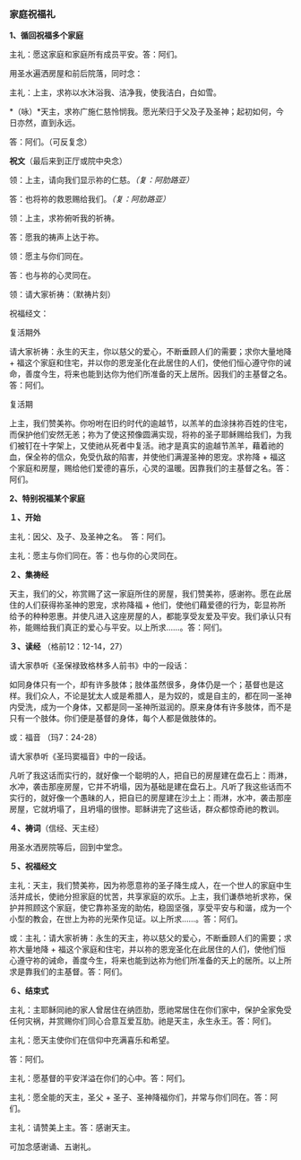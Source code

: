### **家庭祝福礼**

**1、循回祝福多个家庭**

主礼：愿这家庭和家庭所有成员平安。答：阿们。

用圣水遍洒房屋和前后院落，同时念：

主礼：上主，求祢以水沐浴我、洁净我，使我洁白，白如雪。

*（咏）*天主，求祢广施仁慈怜悯我。愿光荣归于父及子及圣神；起初如何，今日亦然，直到永远。

答：阿们。（可反复念）

**祝文**（最后来到正厅或院中央念）

领：上主，请向我们显示祢的仁慈。*（复：阿肋路亚）*

答：也将祢的救恩赐给我们。*（复：阿肋路亚）*

领：上主，求祢俯听我的祈祷。

答：愿我的祷声上达于祢。

领：愿主与你们同在。

答：也与祢的心灵同在。

领：请大家祈祷：（默祷片刻）

祝福经文：

复活期外

请大家祈祷：永生的天主，你以慈父的爱心，不断垂顾人们的需要；求你大量地降 + 福这个家庭和住宅，并以你的恩宠圣化在此居住的人们，使他们恒心遵守你的诫命，善度今生，将来也能到达你为他们所准备的天上居所。因我们的主基督之名。答：阿们。

复活期

上主，我们赞美祢。你吩咐在旧约时代的逾越节，以羔羊的血涂抹祢百姓的住宅，而保护他们安然无恙；祢为了使这预像圆满实现，将祢的圣子耶稣赐给我们，为我们被钉在十字架上，又使祂从死者中复活。祂才是真实的逾越节羔羊，藉着祂的血，保全祢的信众，免受仇敌的陷害，并使他们满渥圣神的恩宠。求祢降 + 福这个家庭和房屋，赐给他们爱德的喜乐，心灵的温暖。因靠我们的主基督之名。答：阿们。

**2、特别祝福某个家庭**

**１、开始**

主礼：因父、及子、及圣神之名。　答：阿们。

主礼：愿主与你们同在。答：也与你的心灵同在。

**２、集祷经**

天主，我们的父，祢赏赐了这一家庭所住的房屋，我们赞美祢，感谢祢。愿在此居住的人们获得祢圣神的恩宠，求祢降福 + 他们，使他们藉爱德的行为，彰显祢所给予的种种恩惠。并使凡进入这座房屋的人，都能享受友爱及平安。我们承认只有祢，能赐给我们真正的爱心与平安。以上所求……。答：阿们。

**３、读经** （格前12：12-14，27）

请大家恭听《圣保禄致格林多人前书》中的一段话：

如同身体只有一个，却有许多肢体；肢体虽然很多，身体仍是一个；基督也是这样。我们众人，不论是犹太人或是希腊人，是为奴的，或是自主的，都在同一圣神内受洗，成为一个身体，又都是同一圣神所滋润的。原来身体有许多肢体，而不是只有一个肢体。你们便是基督的身体，每个人都是做肢体的。

或：福音 （玛7：24-28）

请大家恭听《圣玛窦福音》中的一段话。

凡听了我这话而实行的，就好像一个聪明的人，把自已的房屋建在盘石上：雨淋，水冲，袭击那座房屋，它并不坍塌，因为基础是建在盘石上。凡听了我这些话而不实行的，就好像一个愚昧的人，把自已的房屋建在沙土上：雨淋，水冲，袭击那座房屋，它就坍塌了，且坍塌的很惨。耶稣讲完了这些话，群众都惊奇祂的教训。

**４、祷词**（信经、天主经）

用圣水洒房院等后，回到中堂念。

**５、祝福经文**

主礼：天主，我们赞美祢，因为祢愿意祢的圣子降生成人，在一个世人的家庭中生活并成长，使祂分担家庭的忧苦，共享家庭的欢乐。上主，我们谦恭地祈求祢，保护并照顾这个家庭，使它靠祢圣宠的助佑，稳固坚强，享受平安与和谐，成为一个小型的教会，在世上为祢的光荣作见证。以上所求……。答：阿们。

或：主礼：请大家祈祷：永生的天主，祢以慈父的爱心，不断垂顾人们的需要；求祢大量地降 + 福这个家庭和住宅，并以祢的恩宠圣化在此居住的人们，使他们恒心遵守祢的诫命，善度今生，将来也能到达祢为他们所准备的天上的居所。以上所求是靠我们的主基督。答：阿们。

**６、结束式**

主礼：主耶稣同祂的家人曾居住在纳匝肋，愿祂常居住在你们家中，保护全家免受任何灾祸，并赏赐你们同心合意互爱互肋。祂是天主，永生永王。答：阿们。

主礼：愿天主使你们在信仰中充满喜乐和希望。

答：阿们。

主礼：愿基督的平安洋溢在你们的心中。答：阿们。

主礼：愿全能的天主，圣父 + 圣子、圣神降福你们，并常与你们同在。答：阿们。

主礼：请赞美上主。答：感谢天主。

可加念感谢诵、五谢礼。